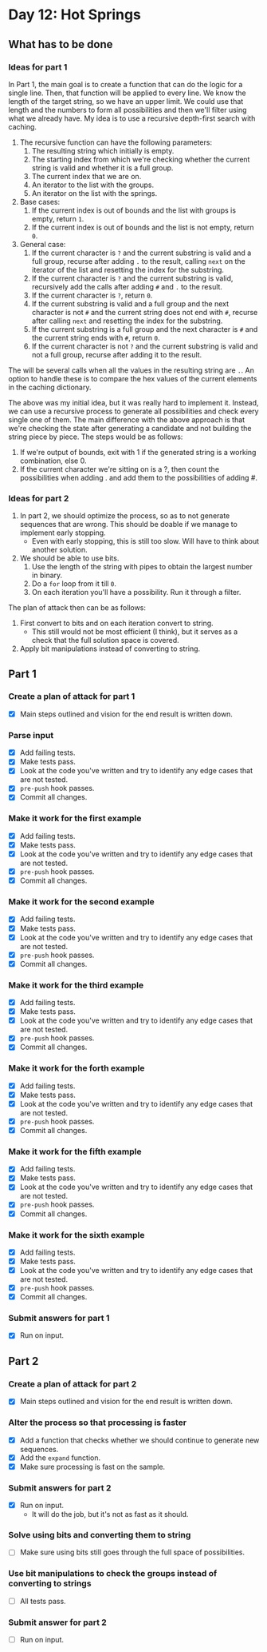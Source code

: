 # Day 12: Hot Springs

## What has to be done

### Ideas for part 1

In Part 1, the main goal is to create a function that can do the logic for a single line. Then, that function will be applied to every line. We know the length of the target string, so we have an upper limit. We could use that length and the numbers to form all possibilities and then we'll filter using what we already have. My idea is to use a recursive depth-first search with caching.

1. The recursive function can have the following parameters:
   1. The resulting string which initially is empty.
   2. The starting index from which we're checking whether the current string is valid and whether it is a full group.
   3. The current index that we are on.
   4. An iterator to the list with the groups.
   5. An iterator on the list with the springs.
2. Base cases:
   1. If the current index is out of bounds and the list with groups is empty, return `1`.
   2. If the current index is out of bounds and the list is not empty, return `0`.
3. General case:
   1. If the current character is `?` and the current substring is valid and a full group, recurse after adding `.` to the result, calling `next` on the iterator of the list and resetting the index for the substring.
   2. If the current character is `?` and the current substring is valid, recursively add the calls after adding `#` and `.` to the result.
   3. If the current character is `?`, return `0`.
   4. If the current substring is valid and a full group and the next character is not `#` and the current string does not end with `#`, recurse after calling `next` and resetting the index for the substring.
   5. If the current substring is a full group and the next character is `#` and the current string ends with `#`, return `0`.
   6. If the current character is not `?` and the current substring is valid and not a full group, recurse after adding it to the result.

The will be several calls when all the values in the resulting string are `.`. An option to handle these is to compare the hex values of the current elements in the caching dictionary.

The above was my initial idea, but it was really hard to implement it. Instead, we can use a recursive process to generate all possibilities and check every single one of them. The main difference with the above approach is that we're checking the state after generating a candidate and not building the string piece by piece. The steps would be as follows:

1. If we're output of bounds, exit with 1 if the generated string is a working combination, else 0.
2. If the current character we're sitting on is a ?, then count the possibilities when adding . and add them to the possibilities of adding #.

### Ideas for part 2

1. In part 2, we should optimize the process, so as to not generate sequences that are wrong. This should be doable if we manage to implement early stopping.
   - Even with early stopping, this is still too slow. Will have to think about another solution.
2. We should be able to use bits.
   1. Use the length of the string with pipes to obtain the largest number in binary.
   2. Do a `for` loop from it till `0`.
   3. On each iteration you'll have a possibility. Run it through a filter.

The plan of attack then can be as follows:

1. First convert to bits and on each iteration convert to string.
   - This still would not be most efficient (I think), but it serves as a check that the full solution space is covered.
2. Apply bit manipulations instead of converting to string.

## Part 1

### Create a plan of attack for part 1

- [X] Main steps outlined and vision for the end result is written down.

### Parse input

- [X] Add failing tests.
- [X] Make tests pass.
- [X] Look at the code you've written and try to identify any edge cases that are not tested.
- [X] `pre-push` hook passes.
- [X] Commit all changes.

### Make it work for the first example

- [X] Add failing tests.
- [X] Make tests pass.
- [X] Look at the code you've written and try to identify any edge cases that are not tested.
- [X] `pre-push` hook passes.
- [X] Commit all changes.

### Make it work for the second example

- [X] Add failing tests.
- [X] Make tests pass.
- [X] Look at the code you've written and try to identify any edge cases that are not tested.
- [X] `pre-push` hook passes.
- [X] Commit all changes.

### Make it work for the third example

- [X] Add failing tests.
- [X] Make tests pass.
- [X] Look at the code you've written and try to identify any edge cases that are not tested.
- [X] `pre-push` hook passes.
- [X] Commit all changes.

### Make it work for the forth example

- [X] Add failing tests.
- [X] Make tests pass.
- [X] Look at the code you've written and try to identify any edge cases that are not tested.
- [X] `pre-push` hook passes.
- [X] Commit all changes.

### Make it work for the fifth example

- [X] Add failing tests.
- [X] Make tests pass.
- [X] Look at the code you've written and try to identify any edge cases that are not tested.
- [X] `pre-push` hook passes.
- [X] Commit all changes.

### Make it work for the sixth example

- [X] Add failing tests.
- [X] Make tests pass.
- [X] Look at the code you've written and try to identify any edge cases that are not tested.
- [X] `pre-push` hook passes.
- [X] Commit all changes.

### Submit answers for part 1

- [X] Run on input.

## Part 2

### Create a plan of attack for part 2

- [X] Main steps outlined and vision for the end result is written down.

### Alter the process so that processing is faster

- [X] Add a function that checks whether we should continue to generate new sequences.
- [X] Add the `expand` function.
- [X] Make sure processing is fast on the sample.

### Submit answers for part 2

- [X] Run on input.
  - It will do the job, but it's not as fast as it should.

### Solve using bits and converting them to string

- [ ] Make sure using bits still goes through the full space of possibilities.

### Use bit manipulations to check the groups instead of converting to strings

- [ ] All tests pass.

### Submit answer for part 2

- [ ] Run on input.
